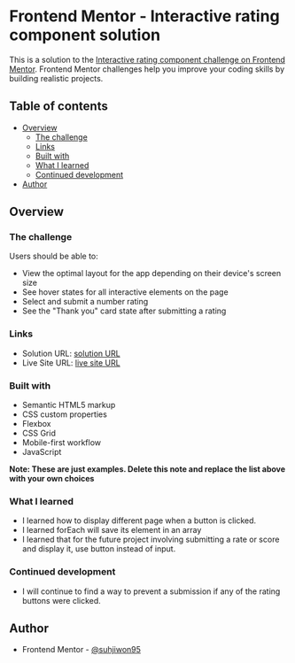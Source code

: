 # Frontend Mentor - Interactive rating component solution

This is a solution to the [Interactive rating component challenge on Frontend Mentor](https://www.frontendmentor.io/challenges/interactive-rating-component-koxpeBUmI). Frontend Mentor challenges help you improve your coding skills by building realistic projects. 

## Table of contents

- [Overview](#overview)
  - [The challenge](#the-challenge)
  - [Links](#links)
  - [Built with](#built-with)
  - [What I learned](#what-i-learned)
  - [Continued development](#continued-development)
- [Author](#author)

## Overview

### The challenge

Users should be able to:

- View the optimal layout for the app depending on their device's screen size
- See hover states for all interactive elements on the page
- Select and submit a number rating
- See the "Thank you" card state after submitting a rating

### Links

- Solution URL: [solution URL](https://github.com/suhjiwon95/suhjiwon95.github.io/tree/main/interactive-rating-component-main)
- Live Site URL: [live site URL](https://suhjiwon95.github.io/interactive-rating-component-main/)

### Built with

- Semantic HTML5 markup
- CSS custom properties
- Flexbox
- CSS Grid
- Mobile-first workflow
- JavaScript

**Note: These are just examples. Delete this note and replace the list above with your own choices**

### What I learned

- I learned how to display different page when a button is clicked.
- I learned forEach will save its element in an array
- I learned that for the future project involving submitting a rate or score and display it, use button instead of input.

### Continued development

- I will continue to find a way to prevent a submission if any of the rating buttons were clicked.

## Author

- Frontend Mentor - [@suhjiwon95](https://www.frontendmentor.io/profile/suhjiwon95)

